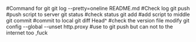 #Command for git 
git log --pretty=oneline README.md   #Check log
git push 			     #push script to server
git status 		   	     #check status
git add 			     #add script to middle
git commit 		 	     #commit to local
git diff Head^			     #check the version file modify
git config --global --unset http.proxy  #use to git push but can not to the internet too ,fuck
